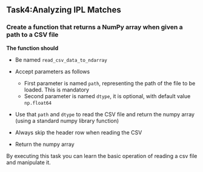 ## Task4:Analyzing IPL Matches
### Create a function that returns a NumPy array when given a path to a CSV file

**The function should**
- Be named `read_csv_data_to_ndarray`
- Accept parameters as follows
    - First parameter is named `path`, representing the path of the file to be loaded. This is mandatory
    - Second parameter is named `dtype`, it is optional, with default value `np.float64`

- Use that `path` and `dtype` to read the CSV file and return the numpy array (using a standard numpy library function)
- Always skip the header row when reading the CSV
- Return the numpy array

By executing this task you can learn the basic operation of reading a csv file and manipulate it.
